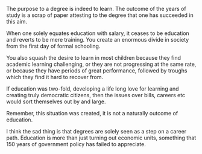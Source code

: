 The purpose to a degree is indeed to learn. 
The outcome  of the years of study 
is a scrap of paper attesting to the degree
that one has succeeded in this aim.

When one solely equates education with salary, 
it ceases to be education and reverts to be mere training. You create an enormous divide in society from the first day of formal schooling. 

You also squash the desire to learn in most children because they find academic learning challenging, or they are not progressing at the same rate, or because they have periods of great performance, followed by troughs which they find it hard to recover from.

If education was two-fold, developing a life long love for learning and creating truly democratic citizens, then the issues over bills, careers etc would sort themselves out by and large. 


Remember, this situation was created, it is not a naturally outcome of education.

I think the sad thing is that degrees are solely seen as a step on a career path. Education is more than just turning out economic units, something that 150 years of government policy has failed to appreciate.
